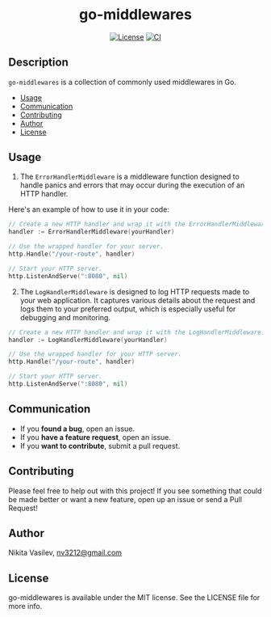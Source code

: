 <h1 align="center" style="margin-top: 0px;">go-middlewares</h1>

<p align="center">
<a href="https://github.com/space-code/go-middlewares/blob/main/LICENSE"><img alt="License" src="https://img.shields.io/badge/License-MIT-yellow.svg"></a>
<a href="https://github.com/space-code/go-middlewares"><img alt="CI" src="https://github.com/space-code/go-middlewares/actions/workflows/ci.yml/badge.svg?branch=main"></a>
</p>

## Description
`go-middlewares` is a collection of commonly used middlewares in Go.

- [Usage](#usage)
- [Communication](#communication)
- [Contributing](#contributing)
- [Author](#author)
- [License](#license)

## Usage

1. The `ErrorHandlerMiddleware` is a middleware function designed to handle panics and errors that may occur during the execution of an HTTP handler.

Here's an example of how to use it in your code:

```go
// Create a new HTTP handler and wrap it with the ErrorHandlerMiddleware.
handler := ErrorHandlerMiddleware(yourHandler)

// Use the wrapped handler for your server.
http.Handle("/your-route", handler)

// Start your HTTP server.
http.ListenAndServe(":8080", nil)
```

2. The `LogHandlerMiddleware` is designed to log HTTP requests made to your web application. It captures various details about the request and logs them to your preferred output, which is especially useful for debugging and monitoring.

```go
// Create a new HTTP handler and wrap it with the LogHandlerMiddleware.
handler := LogHandlerMiddleware(yourHandler)

// Use the wrapped handler for your HTTP server.
http.Handle("/your-route", handler)

// Start your HTTP server.
http.ListenAndServe(":8080", nil)
```

## Communication
- If you **found a bug**, open an issue.
- If you **have a feature request**, open an issue.
- If you **want to contribute**, submit a pull request.

## Contributing

Please feel free to help out with this project! If you see something that could be made better or want a new feature, open up an issue or send a Pull Request!

## Author
Nikita Vasilev, nv3212@gmail.com

## License
go-middlewares is available under the MIT license. See the LICENSE file for more info.